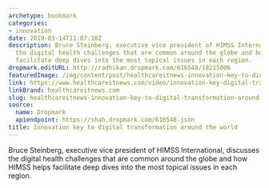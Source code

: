 ```yaml
---
archetype: bookmark
categories:
- innovation
date: 2019-03-14T11:07:18Z
description: Bruce Steinberg, executive vice president of HIMSS International, discusses
  the digital health challenges that are common around the globe and how HIMSS helps
  facilitate deep dives into the most topical issues in each region.
dropmark.editURL: http://radhikan.dropmark.com/616548/18215006
featuredImage: /img/content/post/healthcareitnews-innovation-key-to-digital-transformation-around-the-world.jpg
link: https://www.healthcareitnews.com/video/innovation-key-digital-transformation-around-world
linkBrand: healthcareitnews.com
slug: healthcareitnews-innovation-key-to-digital-transformation-around-the-world
source:
  name: Dropmark
  apiendpoint: https://shah.dropmark.com/616548.json
title: Innovation key to digital transformation around the world
---
```

Bruce Steinberg, executive vice president of HIMSS International, discusses the digital health challenges that are common around the globe and how HIMSS helps facilitate deep dives into the most topical issues in each region.